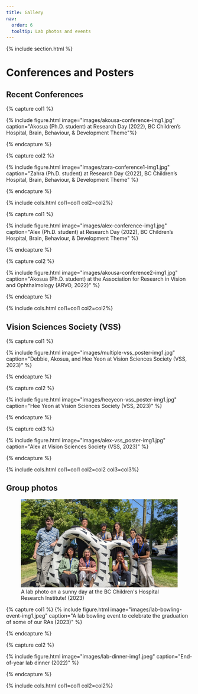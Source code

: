 ```yaml
---
title: Gallery
nav:
  order: 6
  tooltip: Lab photos and events
---
```


{% include section.html %}
# Conferences and Posters

## Recent Conferences 

<!-- Research Day Images -->
{% capture col1 %}

{% include figure.html image="images/akousa-conference-img1.jpg" caption="Akosua (Ph.D. student) at Research Day (2022), BC Children’s Hospital, Brain, Behaviour, & Development Theme"%}

{% endcapture %}

{% capture col2 %}

{% include figure.html image="images/zara-conference1-img1.jpg" caption="Zahra (Ph.D. student) at Research Day (2022), BC Children’s Hospital, Brain, Behaviour, & Development Theme" %}

{% endcapture %}

{% include cols.html col1=col1 col2=col2%}

<!-- Research Day image (Alex) and Akousa  -->
{% capture col1 %}

{% include figure.html image="images/alex-conference-img1.jpg" caption="Alex (Ph.D. student) at Research Day (2022), BC Children’s Hospital, Brain, Behaviour, & Development Theme" %}

{% endcapture %}

{% capture col2 %}

{% include figure.html image="images/akousa-conference2-img1.jpg" caption="Akosua (Ph.D. student) at the Association for Research in Vision and Ophthalmology (ARVO, 2022)" %}

{% endcapture %}

{% include cols.html col1=col1 col2=col2%}


## Vision Sciences Society (VSS)
{% capture col1 %}

{% include figure.html image="images/multiple-vss_poster-img1.jpg" caption="Debbie, Akosua, and Hee Yeon at Vision Sciences Society (VSS, 2023)" %}

{% endcapture %}

{% capture col2 %}

{% include figure.html image="images/heeyeon-vss_poster-img1.jpg" caption="Hee Yeon at Vision Sciences Society (VSS, 2023)" %}

{% endcapture %}

{% capture col3 %}

{% include figure.html image="images/alex-vss_poster-img1.jpg" caption="Alex at Vision Sciences Society (VSS, 2023)" %}

{% endcapture %}

{% include cols.html col1=col1 col2=col2 col3=col3%}

## Group photos
<figure>
    <img src="/images/lab-group-photo-img1.jpg"
         alt="Lab photo, BCCHR">
    <figcaption>A lab photo on a sunny day at the BC Children's Hospital Research Institute! (2023)</figcaption>
</figure>


{% capture col1 %}
{% include figure.html image="images/lab-bowling-event-img1.jpeg" caption="A lab bowling event to celebrate the graduation of some of our RAs  (2023)" %}

{% endcapture %}

{% capture col2 %}

{% include figure.html image="images/lab-dinner-img1.jpeg" caption="End-of-year lab dinner (2022)" %}

{% endcapture %}

{% include cols.html col1=col1 col2=col2%}
